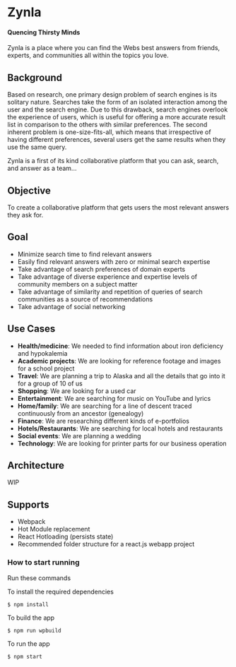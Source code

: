 # Zynla
#### Quencing Thirsty Minds

Zynla is a place where you can find the Webs best answers from friends, experts, and communities all within the topics you love.

## Background
Based on research, one primary design problem of search engines is its solitary nature. Searches take the form of an isolated interaction among the user and the search engine. Due to this drawback, search engines overlook the experience of users, which is useful for offering a more accurate result list in comparison to the others with similar preferences. The second inherent problem is one-size-fits-all, which means that irrespective of having different preferences, several users get the same results when they use the same query.

Zynla is a first of its kind collaborative platform that you can ask, search, and answer as a team...

## Objective
To create a collaborative platform that gets users the most relevant answers they ask for.

## Goal
- Minimize search time to find relevant answers
- Easily find relevant answers with zero or minimal search expertise
- Take advantage of search preferences of domain experts 
- Take advantage of diverse experience and expertise levels of community members on a subject matter
- Take advantage of similarity and repetition of queries of search communities as a source of recommendations
- Take advantage of social networking

## Use Cases
- **Health/medicine**: We needed to find information about iron deficiency and hypokalemia
- **Academic projects**:  We are looking for reference footage and images for a school project
- **Travel**: We are planning a trip to Alaska and all the details that go into it for a group of 10 of us
- **Shopping**: We are looking for a used car
- **Entertainment**: We are searching for music on YouTube and lyrics
- **Home/family**: We are searching for a line of descent traced continuously from an ancestor (genealogy)
- **Finance**: We are researching different kinds of e-portfolios
- **Hotels/Restaurants**: We are searching for  local hotels and restaurants
- **Social events**: We are planning a wedding
- **Technology**: We are looking for printer parts for our business operation

## Architecture

WIP

## Supports

- Webpack
- Hot Module replacement
- React Hotloading (persists state)
- Recommended folder structure for a react.js webapp project

### How to start running
Run these commands

To install the required dependencies

	$ npm install

To build the app

	$ npm run wpbuild

To run the app

	$ npm start
